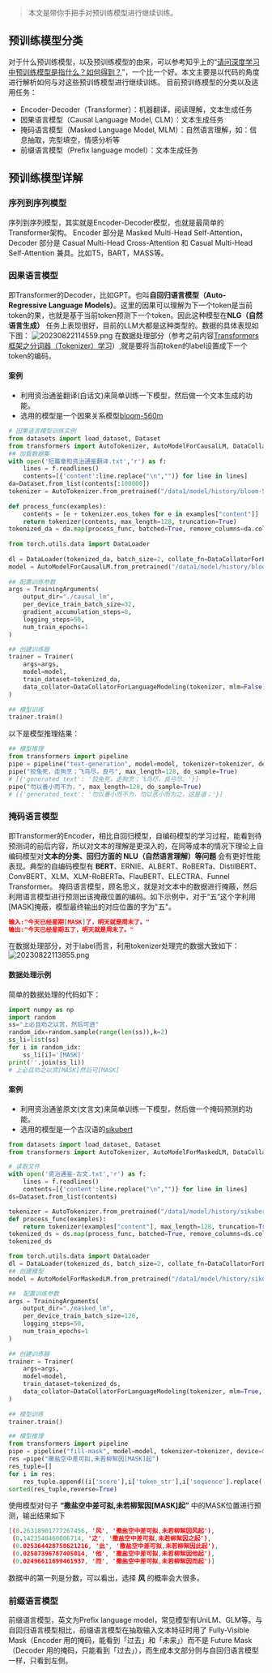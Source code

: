 > 本文是带你手把手对预训练模型进行继续训练。
## 预训练模型分类
对于什么预训练模型，以及预训练模型的由来，可以参考知乎上的“[请问深度学习中预训练模型是指什么？如何得到？](https://www.zhihu.com/question/327642286/answer/2414162181)”，一个比一个好。本文主要是以代码的角度进行解析如何与对这些预训练模型进行继续训练。
目前预训练模型的分类以及适用任务：
- Encoder-Decoder（Transformer）：机器翻译，阅读理解，文本生成任务
- 因果语言模型（Causal Language Model, CLM）：文本生成任务
- 掩码语言模型（Masked Language Model, MLM）：自然语言理解，如：信息抽取，完型填空，情感分析等
- 前缀语言模型（Prefix language model）：文本生成任务
## 预训练模型详解
### 序列到序列模型
序列到序列模型，其实就是Encoder-Decoder模型，也就是最简单的Transformer架构。
Encoder 部分是 Masked Multi-Head Self-Attention，Decoder 部分是 Casual Multi-Head Cross-Attention 和 Casual Multi-Head Self-Attention 兼具。比如T5，BART，MASS等。

### 因果语言模型
即Transformer的Decoder，比如GPT。也叫**自回归语言模型（Auto-Regressive Language Models）**。这里的因果可以理解为下一个token是当前token的果，也就是基于当前token预测下一个token。因此这种模型在**NLG（自然语言生成）** 任务上表现很好，目前的LLM大都是这种类型的。数据的具体表现如下图：
![20230822114559.png](https://img.jhacker.cn/img/20230822114559.png)
在数据处理部分（参考之前内容[Transformers框架之分词器（Tokenizer）学习](https://jhacker.cn/2023/transformers-tokenizer)）,就是要将当前token的label设置成下一个token的编码。

#### 案例
- 利用资治通鉴翻译(白话文)来简单训练一下模型，然后做一个文本生成的功能。
- 选用的模型是一个因果关系模型[bloom-560m](https://huggingface.co/bigscience/bloom-560m)
```python
# 因果语言模型训练实例  
from datasets import load_dataset, Dataset  
from transformers import AutoTokenizer, AutoModelForCausalLM, DataCollatorForLanguageModeling, TrainingArguments, Trainer, BloomForCausalLM  
## 加载数据集  
with open('短篇章和资治通鉴翻译.txt','r') as f:  
    lines = f.readlines()  
    contents=[{'content':line.replace("\n","")} for line in lines]  
da=Dataset.from_list(contents[:100000])  
tokenizer = AutoTokenizer.from_pretrained("/data1/model/history/bloom-560m")  
  
def process_func(examples):  
    contents = [e + tokenizer.eos_token for e in examples["content"]]  
    return tokenizer(contents, max_length=128, truncation=True)  
tokenized_da = da.map(process_func, batched=True, remove_columns=da.column_names)  
   
from torch.utils.data import DataLoader  
  
dl = DataLoader(tokenized_da, batch_size=2, collate_fn=DataCollatorForLanguageModeling(tokenizer, mlm=False))  
model = AutoModelForCausalLM.from_pretrained("/data1/model/history/bloom-560m")  
 
## 配置训练参数  
args = TrainingArguments(  
    output_dir="./causal_lm",  
    per_device_train_batch_size=32,  
    gradient_accumulation_steps=8,  
    logging_steps=50,  
    num_train_epochs=1  
)  

## 创建训练器  
trainer = Trainer(  
    args=args,  
    model=model,  
    train_dataset=tokenized_da,  
    data_collator=DataCollatorForLanguageModeling(tokenizer, mlm=False)  
)  
  
## 模型训练   
trainer.train()  

```
以下是模型推理结果：
```python
## 模型推理  
from transformers import pipeline  
pipe = pipeline("text-generation", model=model, tokenizer=tokenizer, device=0)   
pipe("狡兔死，走狗烹；飞鸟尽，良弓", max_length=128, do_sample=True)  
# [{'generated_text': '狡兔死，走狗烹；飞鸟尽，良弓尽。'}]
pipe("勿以善小而不为，", max_length=128, do_sample=True)  
# [{'generated_text': '勿以善小而不为，勿以恶小而为之，这是道；'}]
```
### 掩码语言模型
即Transformer的Encoder，相比自回归模型，自编码模型的学习过程，能看到待预测词的前后内容，所以对文本的理解是更深入的，在同等成本的情况下理论上自编码模型对**文本的分类、回归方面的 NLU（自然语言理解）等问题** 会有更好性能表现。典型的自编码模型有 **BERT**、ERNIE、ALBERT、RoBERTa、DistilBERT、ConvBERT、XLM、XLM-RoBERTa、FlauBERT、ELECTRA、Funnel Transformer。
掩码语言模型，顾名思义，就是对文本中的数据进行掩蔽，然后利用语言模型进行预测出该掩蔽位置的编码。如下示例中，对于“五”这个字利用[MASK]掩蔽，模型最终输出的对应位置的字为"五"。
```json
输入:"今天已经星期[MASK]了，明天就是周末了。"
输出:"今天已经星期五了，明天就是周末了。"
```
在数据处理部分，对于label而言，利用tokenizer处理完的数据大致如下：
![20230822113855.png](https://img.jhacker.cn/img/20230822113855.png)
#### 数据处理示例
简单的数据处理的代码如下：
```python
import numpy as np
import random
ss="上必且劝之以赏，然后可进"
random_idx=random.sample(range(len(ss)),k=2)
ss_li=list(ss)
for i in random_idx:
    ss_li[i]='[MASK]'
print(''.join(ss_li))
# 上必且劝之以赏[MASK]然后可[MASK]
```
#### 案例
- 利用资治通鉴原文(文言文)来简单训练一下模型，然后做一个掩码预测的功能。
- 选用的模型是一个古汉语的[sikubert](https://huggingface.co/SIKU-BERT/sikubert)

```python
from datasets import load_dataset, Dataset  
from transformers import AutoTokenizer, AutoModelForMaskedLM, DataCollatorForLanguageModeling, TrainingArguments, Trainer  

# 读取文件  
with open('资治通鉴-古文.txt','r') as f:  
    lines = f.readlines()  
    contents=[{'content':line.replace("\n","")} for line in lines]  
ds=Dataset.from_list(contents)  

tokenizer = AutoTokenizer.from_pretrained("/data1/model/history/sikubert")  
def process_func(examples):  
    return tokenizer(examples["content"], max_length=128, truncation=True)  
tokenized_ds = ds.map(process_func, batched=True, remove_columns=ds.column_names)  
tokenized_ds  

from torch.utils.data import DataLoader  
dl = DataLoader(tokenized_ds, batch_size=2, collate_fn=DataCollatorForLanguageModeling(tokenizer, mlm=True, mlm_probability=0.15))   
## 创建模型  
model = AutoModelForMaskedLM.from_pretrained("/data1/model/history/sikubert")  

##  配置训练参数  
args = TrainingArguments(  
    output_dir="./masked_lm",  
    per_device_train_batch_size=128,  
    logging_steps=50,  
    num_train_epochs=1  
)  
 
## 创建训练器   
trainer = Trainer(  
    args=args,  
    model=model,  
    train_dataset=tokenized_ds,  
    data_collator=DataCollatorForLanguageModeling(tokenizer, mlm=True, mlm_probability=0.15)  
)  
 
## 模型训练  
trainer.train()   

## 模型推理  
from transformers import pipeline  
pipe = pipeline("fill-mask", model=model, tokenizer=tokenizer, device=0)  
res =pipe("撒盐空中差可拟,未若柳絮因[MASK]起")   
res_tuple=[]  
for i in res:  
    res_tuple.append((i['score'],i['token_str'],i['sequence'].replace(' ','')))  
sorted(res_tuple,reverse=True)  
```
使用模型对句子 **“撒盐空中差可拟,未若柳絮因[MASK]起”**  中的MASK位置进行预测，输出结果如下
```json
[(0.26318901777267456, '风', '撒盐空中差可拟,未若柳絮因风起'),
 (0.1423548460006714, '之', '撒盐空中差可拟,未若柳絮因之起'),
 (0.025364428758621216, '此', '撒盐空中差可拟,未若柳絮因此起'),
 (0.02507396787405014, '他', '撒盐空中差可拟,未若柳絮因他起'),
 (0.02496611699461937, '而', '撒盐空中差可拟,未若柳絮因而起')]
```
数据中的第一列是分数，可以看出，选择 **风** 的概率会大很多。
### 前缀语言模型
前缀语言模型，英文为Prefix language model，常见模型有UniLM、GLM等。与自回归语言模型相比，前缀语言模型在抽取输入文本特征时用了 Fully-Visible Mask（Encoder 用的掩码，能看到「过去」和「未来」）而不是 Future Mask（Decoder 用的掩码，只能看到「过去」），而生成本文部分则与自回归语言模型一样，只看到左侧。
